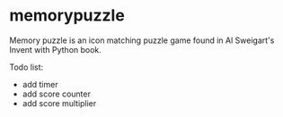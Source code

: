 # memorypuzzle

Memory puzzle is an icon matching puzzle game found in Al Sweigart's Invent with Python book.

Todo list:
- add timer
- add score counter
- add score multiplier
  

